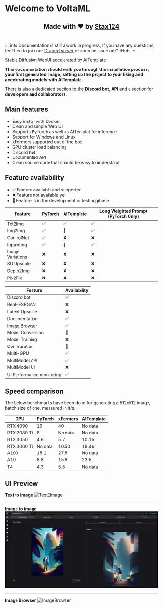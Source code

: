 # Welcome to VoltaML

<h2 align="center" style="border-bottom: 1px solid var(--vp-c-divider); padding-bottom: 24px;">
Made with ❤️ by <a href="https://github.com/Stax124" target="_blank">Stax124</a>
</h2>

::: info
Documentation is still a work in progress, if you have any questions, feel free to join our [Discord server](https://discord.gg/pY5SVyHmWm) or open an issue on GitHub.
:::

Stable Diffusion WebUI accelerated by <a href="https://github.com/facebookincubator/AITemplate">AITemplate</a>

**This documentation should walk you through the installation process, your first generated image, setting up the project to your liking and accelerating models with AITemplate.**

There is also a dedicated section to the **Discord bot, API** and a section for **developers and collaborators.**

## Main features

- Easy install with Docker
- Clean and simple Web UI
- Supports PyTorch as well as AITemplat for inference
- Support for Windows and Linux
- xFormers supported out of the box
- GPU cluster load balancing
- Discord bot
- Documented API
- Clean source code that should be easy to understand

## Feature availability

- ✅ Feature available and supported
- ❌ Feature not available yet
- 🚧 Feature is in the development or testing phase

| Feature          | PyTorch | AITemplate | Long Weighted Prompt (PyTorch Only) |
| ---------------- | ------- | ---------- | ----------------------------------- |
| Txt2Img          | ✅      | ✅         | ✅                                  |
| Img2Img          | ✅      | 🚧         | ✅                                  |
| ControlNet       | ✅      | ❌         | ❌                                  |
| Inpainting       | ✅      | 🚧         | ✅                                  |
| Image Variations | ❌      | ❌         | ❌                                  |
| SD Upscale       | ❌      | ❌         | ❌                                  |
| Depth2Img        | ❌      | ❌         | ❌                                  |
| Pix2Pix          | ❌      | ❌         | ❌                                  |

| Feature                   | Availability |
| ------------------------- | ------------ |
| Discord bot               | ✅           |
| Real-ESRGAN               | ❌           |
| Latent Upscale            | ❌           |
| Documentation             | ✅           |
| Image Browser             | ✅           |
| Model Conversion          | 🚧           |
| Model Training            | ❌           |
| Confiruration             | 🚧           |
| Multi-GPU                 | ✅           |
| MultiModel API            | ✅           |
| MultiModel UI             | ❌           |
| UI Performance monitoring | ✅           |

## Speed comparison

The below benchmarks have been done for generating a 512x512 image, batch size of one, measured in it/s.

| GPU         | PyTorch | xFormers | AITemplate |
| ----------- | ------- | -------- | ---------- |
| RTX 4090    | 19      | 40       | No data    |
| RTX 2080 Ti | 8       | No data  | No data    |
| RTX 3050    | 4.6     | 5.7      | 10.15      |
| RTX 3060 Ti | No data | 10.50    | 19.46      |
| A100        | 15.1    | 27.5     | No data    |
| A10         | 8.8     | 15.6     | 23.5       |
| T4          | 4.3     | 5.5      | No data    |

## UI Preview

**Text to image**
![Text2Image](/static/frontend/frontend-txt2img.webp)

<hr>

**Image to image**
![Image2Image](static/frontend/frontend-img2img.webp)

<hr>

**Image Browser**
![ImageBrowser](/static/frontend/frontend-browser.webp)
